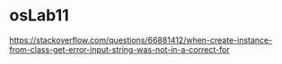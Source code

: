 # osLab11
https://stackoverflow.com/questions/66881412/when-create-instance-from-class-get-error-input-string-was-not-in-a-correct-for
